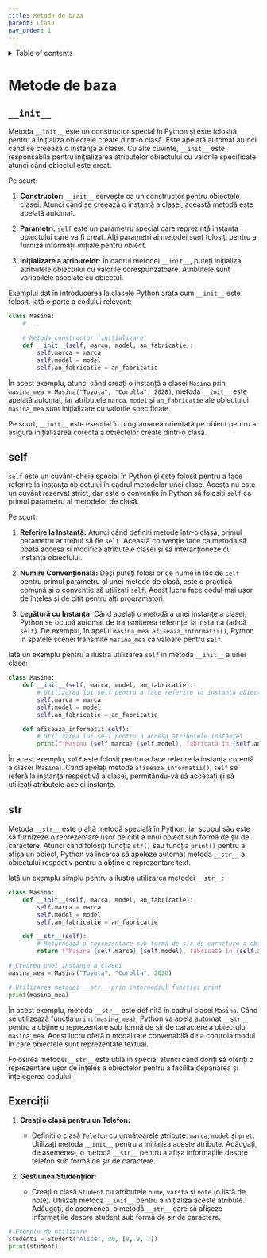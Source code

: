```yaml
---
title: Metode de baza
parent: Clase
nav_order: 1
---
```


<details markdown="block">
  <summary>
    Table of contents
  </summary>
  {: .text-delta }
1. TOC
{:toc}
</details>

# Metode de baza

## `__init__`

Metoda `__init__` este un constructor special în Python și este folosită pentru a inițializa obiectele create dintr-o clasă.
Este apelată automat atunci când se creează o instanță a clasei.
Cu alte cuvinte, `__init__` este responsabilă pentru inițializarea atributelor obiectului cu valorile specificate atunci când obiectul este creat.

Pe scurt:

1. **Constructor:** `__init__` servește ca un constructor pentru obiectele clasei. Atunci când se creează o instanță a clasei, această metodă este apelată automat.

2. **Parametri:** `self` este un parametru special care reprezintă instanța obiectului care va fi creat. Alți parametri ai metodei sunt folosiți pentru a furniza informații inițiale pentru obiect.

3. **Inițializare a atributelor:** În cadrul metodei `__init__`, puteți inițializa atributele obiectului cu valorile corespunzătoare. Atributele sunt variabilele asociate cu obiectul.

Exemplul dat în introducerea la clasele Python arată cum `__init__` este folosit. Iată o parte a codului relevant:

```python
class Masina:
    # ...

    # Metoda constructor (inițializare)
    def __init__(self, marca, model, an_fabricatie):
        self.marca = marca
        self.model = model
        self.an_fabricatie = an_fabricatie
```

În acest exemplu, atunci când creați o instanță a clasei `Masina` prin `masina_mea = Masina("Toyota", "Corolla", 2020)`, metoda `__init__` este apelată automat, iar atributele `marca`, `model` și `an_fabricatie` ale obiectului `masina_mea` sunt inițializate cu valorile specificate.

Pe scurt, `__init__` este esențial în programarea orientată pe obiect pentru a asigura inițializarea corectă a obiectelor create dintr-o clasă.

## self

`self` este un cuvânt-cheie special în Python și este folosit pentru a face referire la instanța obiectului în cadrul metodelor unei clase. Acesta nu este un cuvânt rezervat strict, dar este o convenție în Python să folosiți `self` ca primul parametru al metodelor de clasă.

Pe scurt:

1. **Referire la Instanță:** Atunci când definiți metode într-o clasă, primul parametru ar trebui să fie `self`. Această convenție face ca metoda să poată accesa și modifica atributele clasei și să interacționeze cu instanța obiectului.

2. **Numire Convențională:** Deși puteți folosi orice nume în loc de `self` pentru primul parametru al unei metode de clasă, este o practică comună și o convenție să utilizați `self`. Acest lucru face codul mai ușor de înțeles și de citit pentru alți programatori.

3. **Legătură cu Instanța:** Când apelați o metodă a unei instanțe a clasei, Python se ocupă automat de transmiterea referinței la instanța (adică `self`). De exemplu, în apelul `masina_mea.afiseaza_informatii()`, Python în spatele scenei transmite `masina_mea` ca valoare pentru `self`.

Iată un exemplu pentru a ilustra utilizarea `self` în metoda `__init__` a unei clase:

```python
class Masina:
    def __init__(self, marca, model, an_fabricatie):
        # Utilizarea lui self pentru a face referire la instanța obiectului
        self.marca = marca
        self.model = model
        self.an_fabricatie = an_fabricatie

    def afiseaza_informatii(self):
        # Utilizarea lui self pentru a accesa atributele instanței
        print(f"Mașina {self.marca} {self.model}, fabricată în {self.an_fabricatie}")
```

În acest exemplu, `self` este folosit pentru a face referire la instanța curentă a clasei (`Masina`). Când apelați metoda `afiseaza_informatii()`, `self` se referă la instanța respectivă a clasei, permitându-vă să accesați și să utilizați atributele acelei instanțe.

## __str__

Metoda `__str__` este o altă metodă specială în Python, iar scopul său este să furnizeze o reprezentare ușor de citit a unui obiect sub formă de șir de caractere. Atunci când folosiți funcția `str()` sau funcția `print()` pentru a afișa un obiect, Python va încerca să apeleze automat metoda `__str__` a obiectului respectiv pentru a obține o reprezentare text.

Iată un exemplu simplu pentru a ilustra utilizarea metodei `__str__`:

```python
class Masina:
    def __init__(self, marca, model, an_fabricatie):
        self.marca = marca
        self.model = model
        self.an_fabricatie = an_fabricatie

    def __str__(self):
        # Returnează o reprezentare sub formă de șir de caractere a obiectului
        return f"Mașina {self.marca} {self.model}, fabricată în {self.an_fabricatie}"

# Crearea unei instanțe a clasei
masina_mea = Masina("Toyota", "Corolla", 2020)

# Utilizarea metodei __str__ prin intermediul funcției print
print(masina_mea)
```

În acest exemplu, metoda `__str__` este definită în cadrul clasei `Masina`. Când se utilizează funcția `print(masina_mea)`, Python va apela automat `__str__` pentru a obține o reprezentare sub formă de șir de caractere a obiectului `masina_mea`. Acest lucru oferă o modalitate convenabilă de a controla modul în care obiectele sunt reprezentate textual.

Folosirea metodei `__str__` este utilă în special atunci când doriți să oferiți o reprezentare ușor de înțeles a obiectelor pentru a facilita depanarea și înțelegerea codului.

## Exerciții

1. **Creați o clasă pentru un Telefon:**
   - Definiți o clasă `Telefon` cu următoarele atribute: `marca`, `model` și `pret`. Utilizați metoda `__init__` pentru a inițializa aceste atribute. Adăugați, de asemenea, o metodă `__str__` pentru a afișa informațiile despre telefon sub formă de șir de caractere.

2. **Gestiunea Studenților:**
   - Creați o clasă `Student` cu atributele `nume`, `varsta` și `note` (o listă de note). Utilizați metoda `__init__` pentru a inițializa aceste atribute. Adăugați, de asemenea, o metodă `__str__` care să afișeze informațiile despre student sub formă de șir de caractere.

```python
# Exemplu de utilizare
student1 = Student("Alice", 20, [8, 9, 7])
print(student1)
```
